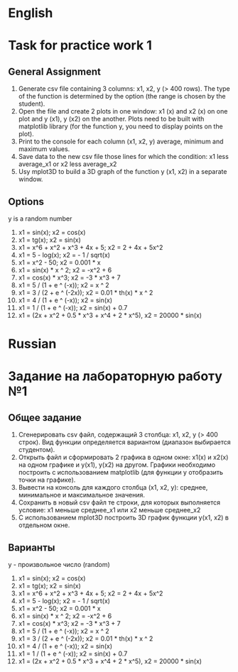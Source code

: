 # English
# Task for practice work 1
## General Assignment
1. Generate csv file containing 3 columns: x1, x2, y (> 400 rows). The type of the function is determined by the option (the range is chosen by the student).
2. Open the file and create 2 plots in one window: x1 (x) and x2 (x) on one plot and y (x1), y (x2) on the another. Plots need to be built with matplotlib library (for the function y, you need to display points on the plot).
3. Print to the console for each column (x1, x2, y) average, minimum and maximum values.
4. Save data to the new csv file those lines for which the condition: x1 less average_x1 or x2 less average_x2
5. Usу mplot3D to build a 3D graph of the function y (x1, x2) in a separate window.

## Options
y is a random number
1. x1 = sin(x); x2 = cos(x)
2. x1 = tg(x); x2 = sin(x)
3. x1 = x^6 + x^2 + x^3 + 4x + 5; x2 = 2 + 4x + 5x^2
4. x1 = 5 - log(x); x2 = - 1 / sqrt(x)
5. x1 = x^2 - 50; x2 = 0.001 * x
6. x1 = sin(x) * x ^ 2; x2 = -x^2 + 6
7. x1 = cos(x) * x^3; x2 = -3 * x^3 + 7
8. x1 = 5 / (1 + e ^ (-x)); x2 = x ^ 2
9. x1 = 3 / (2 + e ^ (-2x)); x2 = 0.01 * th(x) * x ^ 2 
10. x1 = 4 / (1 + e ^ (-x)); x2 = sin(x)
11. x1 = 1 / (1 + e ^ (-x)); x2 = sin(x) + 0.7
12. x1 = (2x + x^2 + 0.5 * x^3 + x^4 + 2 * x^5), x2 = 20000 * sin(x)


# Russian
# Задание на лабораторную работу №1
## Общее задание
1. Сгенерировать csv файл, содержащий 3 столбца: x1, x2, y (> 400 строк). Вид функции определяется вариантом (диапазон выбирается студентом).
2. Открыть файл и сформировать 2 графика в одном окне: x1(x) и x2(x) на одном графике и y(x1), y(x2) на другом. Графики необходимо построить с использованием matplotlib (для функции y отобразить точки на графике). 
3. Вывести на консоль для каждого столбца (x1, x2, y): среднее, минимальное и максимальное значения.
4. Сохранить в новый csv файл те строки, для которых выполняется условие: x1 меньше среднее_x1 или x2 меньше среднее_x2
5. С использованием mplot3D построить 3D график функции y(x1, x2) в отдельном окне.

## Варианты
y - произвольное число (random)

1. x1 = sin(x); x2 = cos(x)
2. x1 = tg(x); x2 = sin(x)
3. x1 = x^6 + x^2 + x^3 + 4x + 5; x2 = 2 + 4x + 5x^2
4. x1 = 5 - log(x); x2 = - 1 / sqrt(x)
5. x1 = x^2 - 50; x2 = 0.001 * x
6. x1 = sin(x) * x ^ 2; x2 = -x^2 + 6
7. x1 = cos(x) * x^3; x2 = -3 * x^3 + 7
8. x1 = 5 / (1 + e ^ (-x)); x2 = x ^ 2
9. x1 = 3 / (2 + e ^ (-2x)); x2 = 0.01 * th(x) * x ^ 2 
10. x1 = 4 / (1 + e ^ (-x)); x2 = sin(x)
11. x1 = 1 / (1 + e ^ (-x)); x2 = sin(x) + 0.7
12. x1 = (2x + x^2 + 0.5 * x^3 + x^4 + 2 * x^5), x2 = 20000 * sin(x)